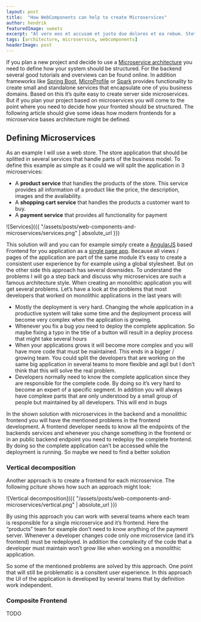 ```yaml
---
layout: post
title:  "How WebComponents can help to create Microservices"
author: hendrik
featuredImage: sweets
excerpt: "At vero eos et accusam et justo duo dolores et ea rebum. Stet clita kasd gubergren, no sea takimata sanctus est Lorem ipsum dolor sit amet."
tags: [architecture, microservice, webcomponents]
headerImage: post
---
```



If you plan a new project and decide to use a [Microservice architecture](http://martinfowler.com/articles/microservices.html)   you need to define how your system should be structured. For the backend several good tutorials and overviews can be found online. In addition frameworks like [Spring Boot](https://projects.spring.io/spring-boot/), [MicroProfile](https://microprofile.io) or [Spark](http://sparkjava.com) provides functionality to create small and standalone services that encapsulate one of you business domains. Based on this it’s quite easy to create server side microservices. But if you plan your project based on microservices you will come to the point where you need to decide how your fronted should be structured. The following article should give some ideas how modern frontends for a microservice bases architecture might be defined.

## Defining Microservices
As an example I will use a web store. The store application that should be splitted in several services that handle parts of the business model. To define this example as simple as it could we will split the application in 3 microservices:

- A **product service** that handles the products of the store. This service provides all information of a product like the price, the description, images and the availability.
- A **shopping cart service** that handles the products a customer want to buy.
- A **payment service** that provides all functionality for payment

![Services]({{ "/assets/posts/web-components-and-microservices/services.png" | absolute_url }})

This solution will and you can for example simply create a [AngularJS](https://angularjs.org/) based Frontend for you application as a [single page app](https://en.wikipedia.org/wiki/Single-page_application). Because all views / pages of the application are part of the same module it’s easy to create a consistent user experience by for example using a global stylesheet. But on the other side this approach has several downsides. To understand the problems I will go a step back and discuss why microservices are such a famous architecture style. When creating an monolithic application you will get several problems. Let’s have a look at the problems that most developers that worked on monolithic applications in the last years will:

- Mostly the deployment is very hard. Changing the whole application in a productive system will take some time and the deployment process will become very complex when the application is growing.
- Whenever you fix a bug you need to deploy the complete application. So maybe fixing a typo in the title of a button will result in a deploy process that might take several hours
- When your applications grows it will become more complex and you will have more code that must be maintained. This ends in a bigger / growing team. You could split the developers that are working on the same big application in several teams to more flexible and agil but I don’t think that this will solve the real problem.
- Developers normally need to know the complete application since they are responsible for the complete code. By doing so it’s very hard to become an expert of a specific segment. In addition you will always have complexe parts that are only understood by a small group of people but maintained by all developers. This will end in bugs

In the shown solution with microservices in the backend and a monolithic frontend you will have the mentioned problems in the frontend development. A frontend developer needs to know all the endpoints of the backends services and whenever you change something in the frontend or in an  public backend endpoint you need to redeploy the complete frontend. By doing so the complete application can’t be accessed while the deployment is running. So maybe we need to find a better solution

### Vertical decomposition
Another approach is to create a frontend for each microservice. The following pciture shows how such an approach might look:

![Vertical decomposition]({{ "/assets/posts/web-components-and-microservices/vertical.png" | absolute_url }})

By using this approach you can work with several teams where each team is responsible for a single microservice and it’s frontend. Here the “products” team for example don’t need to know anything of the payment server. Whenever a developer changes code only one microservice (and it’s frontend) must be redeployed. In addition the complexity of the code that a developer must maintain won’t grow like when working on a monolithic application.

So some of the mentioned problems are solved by this approach. One point that will still be problematic is a consitent user experience. In this approach the UI of the application is developed by several teams that by definition work independent.

### Composite Frontend
TODO